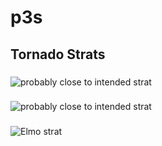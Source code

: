 # p3s
## Tornado Strats
### 
![probably close to intended strat](https://media.discordapp.net/attachments/448209053743579186/929907953883045969/SAVE_20220109_054527.png?width=770&height=468)
### 
![probably close to intended strat](https://i.imgur.com/HrERFbI.png)
### 
![Elmo strat](https://i.imgur.com/NKmmP6x.png)
